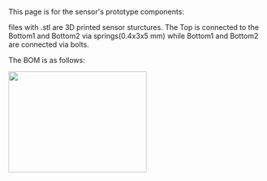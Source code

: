 This page is for the sensor's prototype components:

files with .stl are 3D printed sensor sturctures. The Top is connected to the Bottom1 and Bottom2 via springs(0.4x3x5 mm) while Bottom1 and Bottom2 are connected via bolts.

The BOM is as follows:
<p align="left">
  <img width="272" height="200" src="prototype/BOM.png">
</p>
